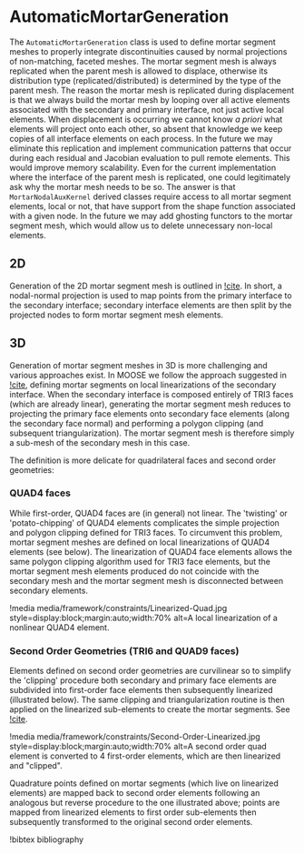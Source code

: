 # AutomaticMortarGeneration

The `AutomaticMortarGeneration` class is used to define mortar segment meshes to properly integrate discontinuities caused by normal projections of non-matching, faceted meshes.
The mortar segment mesh is always replicated when the parent mesh is allowed to displace, otherwise
its distribution type (replicated/distributed) is determined by the type of the parent mesh. The
reason the mortar mesh is replicated during displacement is that we always build the mortar mesh by
looping over all active elements associated with the secondary and primary interface, not just
active local elements. When displacement is occurring we cannot know *a priori* what elements will
project onto each other, so absent that knowledge we keep copies of all interface elements on each
process. In the future we may eliminate this replication and implement communication patterns that
occur during each residual and Jacobian evaluation to pull remote elements. This would improve
memory scalability. Even for the current implementation where the interface of the parent mesh is
replicated, one could legitimately ask why the mortar mesh needs to be so. The answer is that
`MortarNodalAuxKernel` derived classes require access to all mortar segment elements, local or not,
that have support from the shape function associated with a given node. In the future we may add
ghosting functors to the mortar segment mesh, which would allow us to delete unnecessary non-local
elements.

## 2D

Generation of the 2D mortar segment mesh is outlined in [!cite](osti_1468630). In short, a nodal-normal projection is used to map points from the primary interface to the secondary interface; secondary interface elements are then split by the projected nodes to form mortar segment mesh elements.

## 3D

Generation of mortar segment meshes in 3D is more challenging and various approaches exist. In MOOSE we follow the approach suggested in [!cite](puso20043d), defining mortar segments on local linearizations of the secondary interface. When the secondary interface is composed entirely of TRI3 faces (which are already linear), generating the mortar segment mesh reduces to projecting the primary face elements onto secondary face elements (along the secondary face normal) and performing a polygon clipping (and subsequent triangularization). The mortar segment mesh is therefore simply a sub-mesh of the secondary mesh in this case.

The definition is more delicate for quadrilateral faces and second order geometries:

### QUAD4 faces

While first-order, QUAD4 faces are (in general) not linear. The 'twisting' or 'potato-chipping' of QUAD4 elements complicates the simple projection and polygon clipping defined for TRI3 faces. To circumvent this problem, mortar segment meshes are defined on local linearizations of QUAD4 elements (see below). The linearization of QUAD4 face elements allows the same polygon clipping algorithm used for TRI3 face elements, but the mortar segment mesh elements produced do not coincide with the secondary mesh and the mortar segment mesh is disconnected between secondary elements.

!media media/framework/constraints/Linearized-Quad.jpg
       style=display:block;margin:auto;width:70%
       alt=A local linearization of a nonlinear QUAD4 element.

### Second Order Geometries (TRI6 and QUAD9 faces)

Elements defined on second order geometries are curvilinear so to simplify the 'clipping' procedure both secondary and primary face elements are subdivided into first-order face elements then subsequently linearized (illustrated below). The same clipping and triangularization routine is then applied on the linearized sub-elements to create the mortar segments. See [!cite](puso2008segment).

!media media/framework/constraints/Second-Order-Linearized.jpg
       style=display:block;margin:auto;width:70%
       alt=A second order quad element is converted to 4 first-order elements, which are then linearized and "clipped".

Quadrature points defined on mortar segments (which live on linearized elements) are mapped back to second order elements following an analogous but reverse procedure to the one illustrated above; points are mapped from linearized elements to first order sub-elements then subsequently transformed to the original second order elements.

!bibtex bibliography
